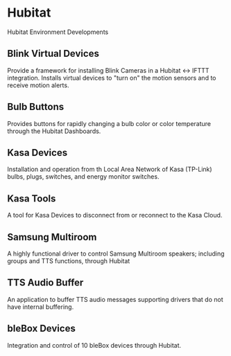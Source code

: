 # Hubitat
Hubitat Environment Developments

## Blink Virtual Devices
Provide a framework for installing Blink Cameras in a Hubitat <-> IFTTT integration.  Installs virtual devices to "turn on" the motion sensors and to receive motion alerts.

## Bulb Buttons
Provides buttons for rapidly changing a bulb color or color temperature through the Hubitat Dashboards.

## Kasa Devices
Installation and operation from th Local Area Network of Kasa (TP-Link) bulbs, plugs, switches, and energy monitor switches.

## Kasa Tools
A tool for Kasa Devices to disconnect from or reconnect to the Kasa Cloud.

## Samsung Multiroom
A highly functional driver to control Samsung Multiroom speakers; including groups and TTS functions, through Hubitat

## TTS Audio Buffer
An application to buffer TTS audio messages supporting drivers that do not have internal buffering.

## bleBox Devices
Integration and control of 10 bleBox devices through Hubitat.

